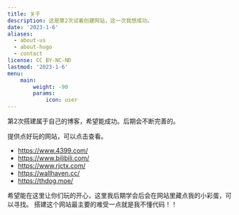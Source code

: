 ```yaml
---
title: 关于
description: 这是第2次试着创建网站，这一次我想成功。
date: '2023-1-6'
aliases:
  - about-us
  - about-hugo
  - contact
license: CC BY-NC-ND
lastmod: '2023-1-6'
menu:
    main: 
        weight: -90
        params:
            icon: user
---
```


第2次搭建属于自己的博客，希望能成功。后期会不断完善的。

提供点好玩的网站，可以点击查看。

* https://www.4399.com/
* https://www.bilibili.com/
* https://www.rjctx.com/
* https://wallhaven.cc/
* https://thdog.moe/

希望能在这里让你们玩的开心，这里我后期学会后会在网站里藏点我的小彩蛋，可以寻找。 搭建这个网站最主要的难受一点就是我不懂代码！！



